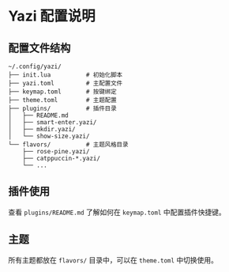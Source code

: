 # Yazi 配置说明

## 配置文件结构

```
~/.config/yazi/
├── init.lua          # 初始化脚本
├── yazi.toml         # 主配置文件
├── keymap.toml       # 按键绑定
├── theme.toml        # 主题配置
├── plugins/          # 插件目录
│   ├── README.md
│   ├── smart-enter.yazi/
│   ├── mkdir.yazi/
│   └── show-size.yazi/
└── flavors/          # 主题风格目录
    ├── rose-pine.yazi/
    ├── catppuccin-*.yazi/
    └── ...
```

## 插件使用

查看 `plugins/README.md` 了解如何在 `keymap.toml` 中配置插件快捷键。

## 主题

所有主题都放在 `flavors/` 目录中，可以在 `theme.toml` 中切换使用。
